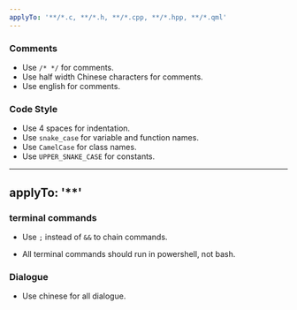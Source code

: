 ```yaml
---
applyTo: '**/*.c, **/*.h, **/*.cpp, **/*.hpp, **/*.qml'
---
```


### Comments
- Use `/* */` for comments.
- Use half width Chinese characters for comments.
- Use english for comments.

### Code Style
- Use 4 spaces for indentation.
- Use `snake_case` for variable and function names.
- Use `CamelCase` for class names.
- Use `UPPER_SNAKE_CASE` for constants.

---
applyTo: '**'
---

### terminal commands

- Use `;` instead of `&&` to chain commands.

- All terminal commands should run in powershell, not bash.

### Dialogue

- Use chinese for all dialogue. 

